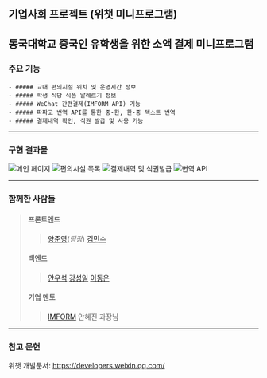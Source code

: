 기업사회 프로젝트 (위챗 미니프로그램)
----------------------------

## 동국대학교 중국인 유학생을 위한 소액 결제 미니프로그램
### 주요 기능
	- ##### 교내 편의시설 위치 및 운영시간 정보
	- ##### 학생 식당 식품 알레르기 정보
	- ##### WeChat 간편결제(IMFORM API) 기능
	- ##### 파파고 번역 API를 통한 중-한, 한-중 텍스트 번역
	- ##### 결제내역 확인, 식권 발급 및 사용 기능

***

### 구현 결과물
![메인 페이지](../master/results/MainPage.jpg "메인 페이지")
![편의시설 목록](../master/results/Places.jpg "편의시설 목록")
![결제내역 및 식권발급](../master/results/PurchaseHistory.jpg "결제내역 및 식권발급")
![변역 API](../master/results/Translation.jpg "변역 API")

***
  
### 함께한 사람들
> #### 프론트엔드  
>> [양준영](https://github.com/tom9744)(_팀장_)
>> [김민수](https://github.com/Rush-K) 
> #### 백엔드  
>> [안우석](https://github.com/wooseokAnDgu) 
>> [강성일](https://github.com/ksi0678) 
>> [이동은](https://github.com/albtraum)
> #### 기업 멘토
>> [IMFORM](https://imform.co.kr/) 안혜진 과장님

***

### 참고 문헌
위챗 개발문서: <https://developers.weixin.qq.com/>